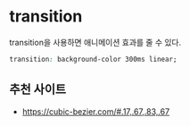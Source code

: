 # transition

transition을 사용하면 애니메이션 효과를 줄 수 있다.

```css
transition: background-color 300ms linear;
```

## 추천 사이트

- https://cubic-bezier.com/#.17,.67,.83,.67
